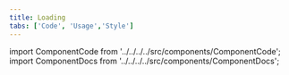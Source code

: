 ```yaml
---
title: Loading
tabs: ['Code', 'Usage','Style']
---
```


import ComponentCode from '../../../../src/components/ComponentCode';
import ComponentDocs from '../../../../src/components/ComponentDocs';



<ComponentCode
    name="Loading"
    component="loading" 
    variation="loading"
    experimental="true"
    hasReactVersion="true"
    >
</ComponentCode>
<ComponentCode
    name=" Experimental Loading"
    component="loading" 
    variation="loading--small"
    experimental="true"
    hasReactVersion="true"
    >
</ComponentCode>
<ComponentDocs component="loading" experimental="true"></ComponentDocs>
